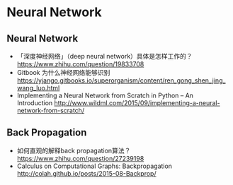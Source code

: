 # Neural Network

## Neural Network
- 「深度神经网络」（deep neural network）具体是怎样工作的？ https://www.zhihu.com/question/19833708
- Gitbook 为什么神经网络能够识别 https://yjango.gitbooks.io/superorganism/content/ren_gong_shen_jing_wang_luo.html
- Implementing a Neural Network from Scratch in Python – An Introduction http://www.wildml.com/2015/09/implementing-a-neural-network-from-scratch/

## Back Propagation
- 如何直观的解释back propagation算法？ https://www.zhihu.com/question/27239198
- Calculus on Computational Graphs: Backpropagation http://colah.github.io/posts/2015-08-Backprop/


